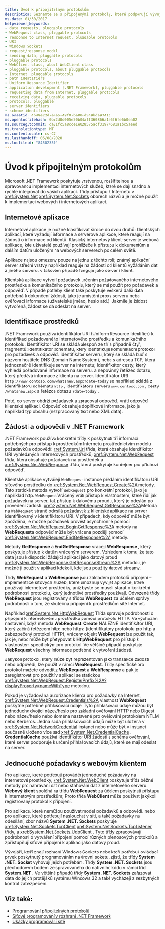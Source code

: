 ```yaml
---
title: Úvod k připojitelným protokolům
description: Seznamte se s připojenými protokoly, které podporují vývoj aplikací využívajících internetové prostředky bez ohledu na podrobnosti protokolu používané prostředky.
ms.date: 03/30/2017
helpviewer_keywords:
- data requests, pluggable protocols
- WebRequest class, pluggable protocols
- response to Internet request, pluggable protocols
- URI
- Windows Sockets
- request/response model
- sending data, pluggable protocols
- pluggable protocols
- WebClient class, about WebClient class
- pluggable protocols, about pluggable protocols
- Internet, pluggable protocols
- path identifiers
- Uniform Resource Identifier
- application development [.NET Framework], pluggable protocols
- requesting data from Internet, pluggable protocols
- receiving data, pluggable protocols
- protocols, pluggable
- server identifiers
- scheme identifiers
ms.assetid: 4b48e22d-e4e5-48f0-be80-d549bda97415
ms.openlocfilehash: 0bc2d0d005e50b04aff360866a146f6fe6b0ea02
ms.sourcegitcommit: da21fc5a8cce1e028575acf31974681a1bc5aeed
ms.translationtype: MT
ms.contentlocale: cs-CZ
ms.lasthandoff: 06/08/2020
ms.locfileid: "84502350"
---
```

# <a name="introducing-pluggable-protocols"></a>Úvod k připojitelným protokolům
Microsoft .NET Framework poskytuje vrstvenou, rozšiřitelnou a spravovanou implementaci internetových služeb, které se dají snadno a rychle integrovat do vašich aplikací. Třídy přístupu k Internetu v <xref:System.Net> <xref:System.Net.Sockets> oborech názvů a je možné použít k implementaci webových i internetových aplikací.  
  
## <a name="internet-applications"></a>Internetové aplikace  
 Internetové aplikace je možné klasifikovat široce do dvou druhů: klientských aplikací, které vyžadují informace a serverové aplikace, které reagují na žádosti o informace od klientů. Klasický internetový klient-server je webová aplikace, kde uživatelé používají prohlížeče k přístupu k dokumentům a dalším datům uloženým na webových serverech po celém světě.  
  
 Aplikace nejsou omezeny pouze na jednu z těchto rolí; známý aplikační server střední vrstvy například reaguje na žádosti od klientů vyžádáním dat z jiného serveru. v takovém případě funguje jako server i klient.  
  
 Klientská aplikace vytvoří požadavek určením požadovaného internetového prostředku a komunikačního protokolu, který se má použít pro požadavek a odpověď. V případě potřeby klient také poskytuje veškerá další data potřebná k dokončení žádosti, jako je umístění proxy serveru nebo ověřovací informace (uživatelské jméno, heslo atd.). Jakmile je žádost vytvořená, žádost se dá odeslat na server.  
  
## <a name="identifying-resources"></a>Identifikace prostředků  
 .NET Framework používá identifikátor URI (Uniform Resource Identifier) k identifikaci požadovaného internetového prostředku a komunikačního protokolu. Identifikátor URI se skládá alespoň ze tří a případně čtyř, fragmentů: identifikátor schématu, který identifikuje komunikační protokol pro požadavek a odpověď. identifikátor serveru, který se skládá buď s názvem hostitele DNS (Domain Name System), nebo s adresou TCP, která jednoznačně identifikuje server na internetu; Identifikátor cesty, který vyhledá požadované informace na serveru. a nepovinný řetězec dotazu, který předává informace z klienta na server. Identifikátor URI `http://www.contoso.com/whatsnew.aspx?date=today` se například skládá z identifikátoru schématu `http` , identifikátoru serveru `www.contoso.com` , cesty `/whatsnew.aspx` a řetězce dotazu `?date=today` .  
  
 Poté, co server obdrží požadavek a zpracoval odpověď, vrátí odpověď klientské aplikaci. Odpověď obsahuje doplňkové informace, jako je například typ obsahu (nezpracovaný text nebo XML data).  
  
## <a name="requests-and-responses-in-the-net-framework"></a>Žádosti a odpovědi v .NET Framework  
 .NET Framework používá konkrétní třídy k poskytnutí tří informací potřebných pro přístup k prostředkům Internetu prostřednictvím modelu požadavků a odpovědí: <xref:System.Uri> třída, která obsahuje identifikátor URI vyhledaných internetových prostředků; <xref:System.Net.WebRequest> třída, která obsahuje požadavek na prostředek a <xref:System.Net.WebResponse> třídu, která poskytuje kontejner pro příchozí odpověď.  
  
 Klientské aplikace vytvářejí `WebRequest` instance předáním identifikátoru URI síťového prostředku do <xref:System.Net.WebRequest.Create%2A> metody. Tato statická metoda vytvoří `WebRequest` pro konkrétní protokol, jako je například http. `WebRequest`Vrácený vrátí přístup k vlastnostem, které řídí jak požadavek na server, tak přístup k datovému proudu, který je odeslán po provedení žádosti. <xref:System.Net.WebRequest.GetResponse%2A>Metoda na `WebRequest` straně odesílá požadavek z klientské aplikace na server identifikovaný v identifikátoru URI. V případech, kdy odpověď může být zpožděna, je možné požadavek provést asynchronně pomocí <xref:System.Net.WebRequest.BeginGetResponse%2A> metody na **WebRequest**a odpověď může být vrácena později pomocí <xref:System.Net.WebRequest.EndGetResponse%2A> metody.  
  
 Metody **GetResponse** a **EndGetResponse** vracejí **WebResponse** , který poskytuje přístup k datům vráceným serverem. Vzhledem k tomu, že tato data jsou k dispozici žádající aplikaci jako datový proud <xref:System.Net.WebResponse.GetResponseStream%2A> metodou, je možné ji použít v aplikaci kdekoli, kde jsou použity datové streamy.  
  
 Třídy **WebRequest** a **WebResponse** jsou základem protokolů připojení – implementace síťových služeb, které umožňují vyvíjet aplikace, které používají internetové prostředky, aniž byste se museli starat o konkrétní podrobnosti protokolu, který jednotlivé prostředky používají. Odvozené třídy **WebRequest** jsou registrovány s třídou **WebRequest** za účelem správy podrobností o tom, že skutečná připojení k prostředkům sítě Internet.  
  
 Například <xref:System.Net.HttpWebRequest> Třída spravuje podrobnosti o připojení k internetovému prostředku pomocí protokolu HTTP. Ve výchozím nastavení, když metoda **WebRequest. Create** NALEZNE identifikátor URI, který začíná řetězcem http: nebo https: (identifikátory protokolu pro http a zabezpečený protokol HTTP), vrácený objekt **WebRequest** lze použít tak, jak je, nebo může být přetypovat k **HttpWebRequest** pro přístup k vlastnostem specifickým pro protokol. Ve většině případů poskytuje **WebRequest** všechny informace potřebné k vytvoření žádosti.  
  
 Jakýkoli protokol, který může být reprezentován jako transakce žádosti nebo odpovědi, lze použít v rámci **WebRequest**. Třídy specifické pro protokol můžete odvodit z **WebRequest** a **WebResponse** a pak je zaregistrovat pro použití v aplikaci se statickou <xref:System.Net.WebRequest.RegisterPrefix%2A?displayProperty=nameWithType> metodou.  
  
 Pokud je vyžadována autorizace klienta pro požadavky na Internet, <xref:System.Net.WebRequest.Credentials%2A> vlastnost **WebRequest** poskytne potřebné přihlašovací údaje. Tyto přihlašovací údaje můžou být jednoduché dvojici název/heslo pro základní ověřování HTTP nebo Digest nebo název/heslo nebo doména nastavené pro ověřování protokolem NTLM nebo Kerberos. Jedna sada přihlašovacích údajů může být uložena v <xref:System.Net.NetworkCredential> instanci nebo může být v instanci současně uloženo více sad <xref:System.Net.CredentialCache> . **CredentialCache** používá identifikátor URI žádosti a schéma ověřování, které server podporuje k určení přihlašovacích údajů, které se mají odeslat na server.  
  
## <a name="simple-requests-with-webclient"></a>Jednoduché požadavky s webovým klientem  
 Pro aplikace, které potřebují provádět jednoduché požadavky na internetové prostředky, <xref:System.Net.WebClient> poskytuje třída běžné metody pro nahrávání dat nebo stahování dat z internetového serveru. **Webový klient** spoléhá na třídu **WebRequest** za účelem poskytnutí přístupu k internetovým prostředkům; Proto třída **WebClient** může používat jakýkoli registrovaný protokol k připojení.  
  
 Pro aplikace, které nemůžou používat model požadavků a odpovědí, nebo pro aplikace, které potřebují naslouchat v síti, a také požadavky na odesílání, obor názvů **System .NET. Sockets** poskytuje <xref:System.Net.Sockets.TcpClient> <xref:System.Net.Sockets.TcpListener> třídy, a <xref:System.Net.Sockets.UdpClient> . Tyto třídy zpracovávají podrobnosti o vytváření připojení pomocí různých přenosových protokolů a zpřístupňují síťové připojení k aplikaci jako datový proud.  
  
 Vývojáři, kteří znají rozhraní Windows Sockets nebo kteří potřebují ovládací prvek poskytnutý programováním na úrovni soketu, zjistí, že třídy **System .NET. Socket** vyhovují jejich potřebám. Třídy **System .NET. Sockets** jsou přechodovým bodem ze spravovaného do nativního kódu v rámci tříd **System.NET** . Ve většině případů třídy **System .NET. Sockets** zařazovat data do jejich protějšků systému Windows 32 a také vycházejí z nezbytných kontrol zabezpečení.  
  
## <a name="see-also"></a>Viz také:

- [Programování připojitelných protokolů](programming-pluggable-protocols.md)
- [Síťové programování v rozhraní .NET Framework](index.md)
- [Ukázky programování sítě](network-programming-samples.md)
